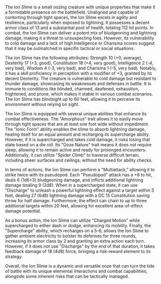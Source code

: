 The Ion Slime is a small oozing creature with unique properties that make it a formidable presence on the battlefield. Unaligned and capable of contorting through tight spaces, the Ion Slime excels in agility and resilience, particularly when exposed to lightning. It possesses a decent armor class of 13 and a substantial pool of health, totaling 112 hit points. In combat, the Ion Slime can deliver a potent mix of bludgeoning and lightning damage, making it a threat to unsuspecting foes. However, its vulnerability to cold damage and a lack of high Intelligence or Charisma scores suggest that it may be outmatched in specific tactical or social situations. 

The Ion Slime has the following attributes: Strength 10 (+0, average), Dexterity 17 (+3, good), Constitution 18 (+4, very good), Intelligence 2 (-4, very bad), Wisdom 4 (-3, very bad), and Charisma 1 (-5, very bad). Notably, it has a skill proficiency in perception with a modifier of +3, granted by its decent Dexterity. The creature is vulnerable to cold damage but resistant to thunder damage, showcasing its weaknesses and defenses in battle. It is immune to conditions like blinded, charmed, deafened, exhaustion, frightened, and prone, which makes it stable in various combat scenarios. The Ion Slime has blindsight up to 60 feet, allowing it to perceive its environment without relying on sight.

The Ion Slime is equipped with several unique abilities that enhance its combat effectiveness. The "Amorphous" trait allows it to easily move through tight spaces that are at least one foot wide without impediment. The "Ionic Form" ability enables the slime to absorb lightning damage, healing itself for an equal amount and recharging its supercharge ability. However, if it is supercharged and takes cold damage, it risks losing that state based on a die roll. Its "Ooze Nature" trait means it does not require sleep, allowing it to remain active and ready for prolonged encounters. Additionally, it can utilize "Spider Climb" to traverse difficult terrain, including sheer surfaces and ceilings, without the need for ability checks.

In terms of actions, the Ion Slime can perform a "Multiattack," allowing it to strike twice with its pseudopod. Each "Pseudopod" attack has a +6 to hit, deals 6 (1d6+3) bludgeoning damage, and inflicts additional lightning damage totaling 9 (2d8). When in a supercharged state, it can use "Discharge" to unleash a powerful lightning effect against a target within 5 feet, dealing 27 (6d8) lightning damage with a DC 15 Constitution saving throw for half damage. Furthermore, the effect can chain to up to three additional targets within 20 feet, allowing for excellent area-of-effect damage potential.

As a bonus action, the Ion Slime can utilize "Charged Motion" while supercharged to either dash or dodge, enhancing its mobility. Finally, the "Supercharge" ability, which recharges on a 5-6, allows the Ion Slime to gather ambient electricity to bolster its defenses for three rounds, increasing its armor class by 2 and granting an extra action each turn. However, if it does not use "Discharge" by the end of that duration, it takes feedback damage of 18 (4d8) force, bringing a risk-reward element to its strategy. 

Overall, the Ion Slime is a dynamic and versatile ooze that can turn the tide of battle with its unique elemental interactions and combat capabilities, alongside some inherent risks that can be tactically managed.